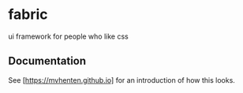 # fabric

ui framework for people who like css

## Documentation

See [https://mvhenten.github.io] for an introduction of how this looks.
